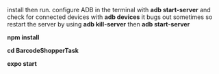 install then run.
configure ADB in the terminal with **adb start-server** and check for connected devices with **adb devices**
it bugs out sometimes so restart the server by using **adb kill-server** then **adb start-server**

**npm install**

**cd BarcodeShopperTask**

**expo start**
